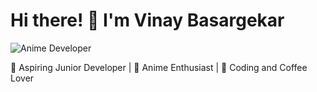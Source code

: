 # Hi there! 👋 I'm Vinay Basargekar

![Anime Developer](https://img.shields.io/badge/-Anime%20Developer-ff69b4)

🌟 Aspiring Junior Developer | 🌈 Anime Enthusiast | 🚀 Coding and Coffee Lover

